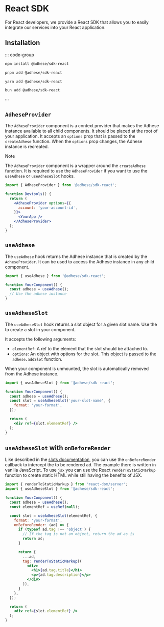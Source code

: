 # React SDK

For React developers, we provide a React SDK that allows you to easily integrate our services into your React application.

## Installation
::: code-group
```bash [npm]
npm install @adhese/sdk-react
```
```bash [pnpm]
pnpm add @adhese/sdk-react
```
```bash [yarn]
yarn add @adhese/sdk-react
```
```bash [bun]
bun add @adhese/sdk-react
```
:::

## `AdheseProvider`
The `AdheseProvider` component is a context provider that makes the Adhese instance available to all child components.
It should be placed at the root of your application. It accepts an `options` prop that is passed to the `createAdhese`
function. When the `options` prop changes, the Adhese instance is recreated.

> [!NOTE]
> The `AdheseProvider` component is a wrapper around the `createAdhese` function. It is required to use the `AdheseProvider` if you want to use the `useAdhese` or `useAdheseSlot` hooks.

```jsx
import { AdheseProvider } from '@adhese/sdk-react';

function Devtools() {
  return (
    <AdheseProvider options={{
      account: 'your-account-id',
    }}>
      <YourApp />
    </AdheseProvider>
  );
}
```

## `useAdhese`
The `useAdhese` hook returns the Adhese instance that is created by the `AdheseProvider`. It can be used to access the Adhese instance in any child component.

```jsx
import { useAdhese } from '@adhese/sdk-react';

function YourComponent() {
  const adhese = useAdhese();
  // Use the adhese instance
}
```

## `useAdheseSlot`
The `useAdheseSlot` hook returns a slot object for a given slot name. Use the to create a slot in your component.

It accepts the following arguments:
- `elementRef`: A ref to the element that the slot should be attached to.
- `options`: An object with options for the slot. This object is passed to the `adhese.addSlot` function.

When your component is unmounted, the slot is automatically removed from the Adhese instance.

```jsx
import { useAdheseSlot } from '@adhese/sdk-react';

function YourComponent() {
  const adhese = useAdhese();
  const slot = useAdheseSlot('your-slot-name', {
    format: 'your-format',
  });

  return (
    <div ref={slot.elementRef} />
  );
}
```

## `useAdheseSlot` with `onBeforeRender`
Like described in the [slots documentation](/slots.html#hijacking-the-rendering-process), you can use the
`onBeforeRender` callback to intercept the to be rendered ad. The example there is written in vanilla JavaScript. To use
`jsx` you can use the React `renderToStaticMarkup` function to create static HTML while still having the benefits of JSX.

```jsx
import { renderToStaticMarkup } from 'react-dom/server';
import { useAdheseSlot } from '@adhese/sdk-react';

function YourComponent() {
  const adhese = useAdhese();
  const elementRef = useRef(null);

  const slot = useAdheseSlot(elementRef, {
    format: 'your-format',
    onBeforeRender: (ad) => {
      if (typeof ad.tag !== 'object') {
        // If the tag is not an object, return the ad as is
        return ad;
      }

      return {
        ...ad,
        tag: renderToStaticMarkup((
          <div>
            <h1>{ad.tag.title}</h1>
            <p>{ad.tag.description}</p>
          </div>
        )),
      }
    },
  });

  return (
    <div ref={slot.elementRef} />
  );
}
```

